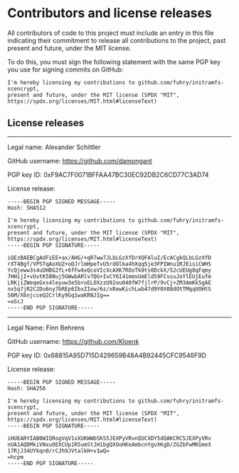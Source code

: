 # Contributors and license releases

All contributors of code to this project must include an entry in this file indicating their commitment to release
all contributions to the project, past present and future, under the MIT license.

To do this, you must sign the following statement with the same PGP key you use for signing commits on GitHub:

```
I'm hereby licensing my contributions to github.com/fuhry/initramfs-scencrypt,
present and future, under the MIT license (SPDX "MIT", https://spdx.org/licenses/MIT.html#licenseText)
```

## License releases

----

Legal name: Alexander Schittler

GitHub username: https://github.com/damongant

PGP key ID: 0xF9AC7F0071BFFAA47BC30EC92DB2C6CD77C3AD74

License release:

```
-----BEGIN PGP SIGNED MESSAGE-----
Hash: SHA512

I'm hereby licensing my contributions to github.com/fuhry/initramfs-scencrypt,
present and future, under the MIT license (SPDX "MIT", https://spdx.org/licenses/MIT.html#licenseText)
-----BEGIN PGP SIGNATURE-----

iQEzBAEBCgAdFiEE+ax/AHG/+qR7ww7JLbLGzXfDrXQFAluI/EcACgkQLbLGzXfD
rXT4Bgf/VPSTqAoXUZ+oDJrlmHpeTvU5rdOlka4hXqq5je3FPIWnu1RJEisiCWHS
YcQjeww3s4uDHBG2fL+6fFw4xQcoVIcXcAXK7ROoTk0ts0DckX/52cUEUg0qFqmy
7HHijI+vUvtK58Nuj5GWwbARlv7QG+IvCY6I41mmvUmEld59FCvsuJoYlEUjEufm
LRKjiZWeqeGxs4leyuw3e5broELOXzzU92ou040fW7fjlrP/9vCj+ZM3AmKk5gAE
nx5q7jR2C2Du6ny7bREp6IbxZIew/6z/xRewKichLwb47d9Y0X08dOtTMqqUOHtS
S6M/X6njcceQ2CrlKy9Gq1waKRNJIg==
=aScJ
-----END PGP SIGNATURE-----
```

----

Legal Name: Finn Behrens

GitHub username: https://github.com/Kloenk

PGP key ID: 0x68815A95D715D429659B48A4B92445CFC9546F9D

License release:

```
-----BEGIN PGP SIGNED MESSAGE-----
Hash: SHA256

I'm hereby licensing my contributions to github.com/fuhry/initramfs-scencrypt,
present and future, under the MIT license (SPDX "MIT", https://spdx.org/licenses/MIT.html#licenseText)
-----BEGIN PGP SIGNATURE-----

iHUEARYIAB0WIQRogVqV1xXUKWWbSKS5JEXPyVRvnQUCXDY5dQAKCRC5JEXPyVRv
nUA1AQDMkiVNxuOEXCUp1R5umStJH1bgQXOoHKeAmbcnYgvXKgD/ZGZbFwMKGmeX
17RjJ34UYkqn0/rCJh9JVtalkH+v1wQ=
=hcpm
-----END PGP SIGNATURE-----
```

